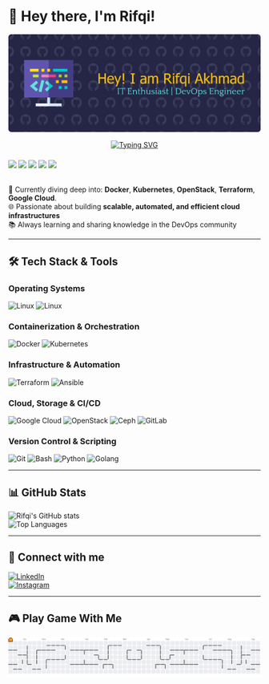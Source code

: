 # 👋 Hey there, I'm Rifqi!

![Banner](img/github-header-banner.png)

<p align="center">
  <a href="https://git.io/typing-svg">
    <img src="https://readme-typing-svg.herokuapp.com?font=Fira+Code&size=22&duration=4000&pause=1000&color=36BCF7&center=true&vCenter=true&width=650&lines=DevOps+Engineer;Cloud+Engineer;Kubernetes+%7C+Docker+%7C+Terraform+%7C+GCP;Automation+%26+CI%2FCD;OpenStack+%7C+Ceph+%7C+Linux" alt="Typing SVG" />
  </a>
</p>

<div align="left">

</div>

###

<div align="left">
  <img src="https://cdn.jsdelivr.net/gh/devicons/devicon/icons/docker/docker-original.svg" height="40"/>
  <img src="https://cdn.jsdelivr.net/gh/devicons/devicon/icons/kubernetes/kubernetes-plain.svg" height="40"/>
  <img src="https://skillicons.dev/icons?i=openstack" height="40"/>
  <img src="https://cdn.jsdelivr.net/gh/devicons/devicon/icons/terraform/terraform-original.svg" height="40"/>
  <img src="https://cdn.jsdelivr.net/gh/devicons/devicon/icons/googlecloud/googlecloud-original.svg" height="40"/>
</div> <br/>

🚀 Currently diving deep into: **Docker**, **Kubernetes**, **OpenStack**, **Terraform**, **Google Cloud**.  
🌐 Passionate about building **scalable, automated, and efficient cloud infrastructures**  
📚 Always learning and sharing knowledge in the DevOps community

---

## 🛠️ Tech Stack & Tools

### **Operating Systems**

![Linux](https://img.shields.io/badge/Linux-RedHat-orange?style=flat&logo=linux&logoColor=white)
![Linux](https://img.shields.io/badge/Linux-Ubuntu-E95420?style=flat&logo=linux&logoColor=white)

### **Containerization & Orchestration**

![Docker](https://img.shields.io/badge/Docker-2496ED?style=flat&logo=docker&logoColor=white)
![Kubernetes](https://img.shields.io/badge/Kubernetes-326CE5?style=flat&logo=kubernetes&logoColor=white)

### **Infrastructure & Automation**

![Terraform](https://img.shields.io/badge/Terraform-7B42BC?style=flat&logo=terraform&logoColor=white)
![Ansible](https://img.shields.io/badge/Ansible-EE0000?style=flat&logo=ansible&logoColor=white)

### **Cloud, Storage & CI/CD**

![Google Cloud](https://img.shields.io/badge/Google_Cloud-4285F4?style=flat&logo=google-cloud&logoColor=white)
![OpenStack](https://img.shields.io/badge/OpenStack-ED1944?style=flat&logo=openstack&logoColor=white)
![Ceph](https://img.shields.io/badge/Ceph-EF5C55?style=flat&logo=ceph&logoColor=white)
![GitLab](https://img.shields.io/badge/GitLab-FCA121?style=flat&logo=gitlab&logoColor=white)
### **Version Control & Scripting**

![Git](https://img.shields.io/badge/Git-F05032?style=flat&logo=git&logoColor=white)
![Bash](https://img.shields.io/badge/Bash-4EAA25?style=flat&logo=gnu-bash&logoColor=white)
![Python](https://img.shields.io/badge/Python-3776AB?style=flat&logo=python&logoColor=white)
![Golang](https://img.shields.io/badge/Go-00ADD8?style=flat&logo=go&logoColor=white)

---

## 📊 GitHub Stats

![Rifqi's GitHub stats](https://github-readme-stats.vercel.app/api?username=rifqiaz06&show_icons=true&theme=radical)  
![Top Languages](https://github-readme-stats.vercel.app/api/top-langs/?username=rifqiaz06&layout=compact&theme=radical)

---

## 💬 Connect with me

[![LinkedIn](https://img.shields.io/badge/LinkedIn-Rifqi_Akhmad_Zakaria-blue?style=flat&logo=linkedin&logoColor=white)](https://www.linkedin.com/in/rifqi-akhmad-zakaria-485201262/)  
[![Instagram](https://img.shields.io/badge/Instagram-@_rifqi.az-E4405F?style=flat&logo=instagram&logoColor=white)](https://www.instagram.com/_rifqi.az/)

---

## 🎮 Play Game With Me

<picture>
  <source media="(prefers-color-scheme: dark)" srcset="https://raw.githubusercontent.com/rifqiaz06/rifqiaz06/output/pacman-contribution-graph-dark.svg">
  <source media="(prefers-color-scheme: light)" srcset="https://raw.githubusercontent.com/rifqiaz06/rifqiaz06/output/pacman-contribution-graph.svg">
  <img alt="pacman contribution graph" src="https://raw.githubusercontent.com/rifqiaz06/rifqiaz06/output/pacman-contribution-graph.svg">
</picture>

###

###
